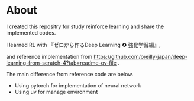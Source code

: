 # About
I created this repositry for study reinforce learning and share the implemented codes.

I learned RL with 『ゼロから作るDeep Learning ❹ 強化学習編』,

and reference implementation from https://github.com/oreilly-japan/deep-learning-from-scratch-4?tab=readme-ov-file .

The main difference from reference code are below.
- Using pytorch for implementation of neural network
- Using uv for manage environment

